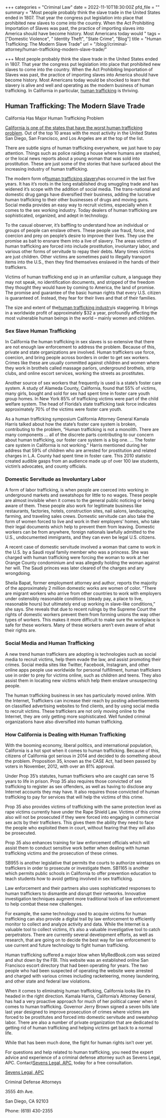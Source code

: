 +++
categories = "Criminal Law"
date = 2022-11-10T18:30:00Z
pfd_file = ""
summary = "Most people probably think the slave trade in the United States ended in 1807. That year the congress put legislation into place that prohibited new slaves to come into the country. When the Act Prohibiting Importation of Slaves was past, the practice of importing slaves into America should have become history. Most Americans today would "
tags = ["Domestic Violence", " Identity Theft", "State Crime", "Blog"]
title = "Human Trafficking: The Modern Slave Trade"
url = "/blog//criminal-attorney/human-trafficking-modern-slave-trade/"

+++
Most people probably think the slave trade in the United States ended in 1807. That year the congress put legislation into place that prohibited new slaves to come into the country. When the Act Prohibiting Importation of Slaves was past, the practice of importing slaves into America should have become history. Most Americans today would be shocked to learn that slavery is alive and well and operating as the modern business of human trafficking. In California in particular, [human trafficking](https://www.sevenslegal.com/ "Sevens Legal, APC") is thriving.

## Human Trafficking: The Modern Slave Trade

California Has Major Human Trafficking Problem

[California is one of the states that have the worst human trafficking problem](https://www.sevenslegal.com/ "Sevens Legal, APC"). Out of the top 10 areas with the most activity in the United States San Diego, San Francisco, and Los Angeles are at the top of the list.

There are subtle signs of human trafficking everywhere, we just have to pay attention. Things such as police raiding a house where humans are stashed, or the local news reports about a young woman that was sold into prostitution. These are just some of the stories that have surfaced about the increasing industry of human trafficking.

The modern form of[human trafficking slavery](https://www.sevenslegal.com/ "Sevens Legal, APC")has occurred in the last five years. It has it’s roots in the long established drug smuggling trade and has widened it’s scope with the addition of social media. The trans-national and domestic drug gangs have diversified their business, adding the lucrative human trafficking to their other businesses of drugs and moving guns. Social media provides an easy way to recruit victims, especially when it comes to the sex working industry. Today dealers of human trafficking are sophisticated, organized, and adept in technology.

To the casual observer, it’s baffling to understand how an individual or groups of people can enslave others. These people use fraud, force, and coercion and prey on people’s desire to improve their lives. They use the promise as bait to ensnare them into a live of slavery. The areas victims of human trafficking are forced into include prostitution, involuntary labor, and various other forms of servitude to repay their debts. Many times victims are just children. Other victims are sometimes paid to illegally transport items into the U.S., then they find themselves enslaved in the hands of their traffickers.

Victims of human trafficking end up in an unfamiliar culture, a language they may not speak, no identification documents, and stripped of the freedom they thought they would have by coming to America, the land of promise. The promise and guarantee of the basic human rights that every U.S. citizen is guaranteed of. Instead, they fear for their lives and that of their families.

The size and extent of the[human trafficking industry](https://www.sevenslegal.com/ "Sevens Legal, APC")is staggering. It brings in a worldwide profit of approximately $32 a year, profoundly affecting the most vulnerable human beings in the world – mainly women and children.

### Sex Slave Human Trafficking

In California the human trafficking in sex slaves is so extensive that there are not enough law enforcement to address the problem. Because of this, private and state organizations are involved. Human traffickers use force, coercion, and bring people across borders in order to get sex workers. Crimes like these are usually committed against children and women where they work in brothels called massage parlors, underground brothels, strip clubs, and online escort services, working the streets as prostitutes.

Another source of sex workers that frequently is used is a state’s foster care system. A study of Alameda County, California, found that 55% of victims, many girls, bought and sold for sex had spent time in foster care youth group homes. In New York 85% of trafficking victims were part of the child welfare system. The head of Florida’s state trafficking task force indicates approximately 70% of the victims were foster care youth.

As a human trafficking symposium California Attorney General Kamala Harris talked about how the state’s foster care system is broken, contributing to the problem, “Human trafficking is not a monolith. There are many components … all of the discrete parts contributing to our concern about human trafficking, our foster care system is a big one. … The foster care system in California is not working.” Harris mentioned during her address that 59% of children who are arrested for prostitution and related charges in L.A. County had spent time in foster care. This 2010 statistic created audible gasps from an audience made up of over 100 law students, victim’s advocates, and county officials.

### Domestic Servitude as Involuntary Labor

A form of labor trafficking, is when people are coerced into working in underground markets and sweatshops for little to no wages. These people are almost invisible when it comes to the general public noticing or being aware of them. These people also work for legitimate business like restaurants, factories, hotels, construction sites, nail salons, landscaping, farming, and traveling sales crews. Domestic servitude can also take the form of women forced to live and work in their employers’ homes, who take their legal documents which help to prevent them from leaving. Domestic workers can be from anywhere, foreign nationals lawfully admitted to the U.S., undocumented immigrants, and they can even be legal U.S. citizens.

A recent case of domestic servitude involved a woman that came to work in the U.S. by a Saudi royal family member who was a princess. She was charged with human trafficking were forcing the woman to work at her Orange County condominium and was allegedly holding the woman against her will. The Saudi princes was later cleared of the charges and any wrongdoing.

Sheila Bapat, former employment attorney and author, reports the majority of the approximately 2 million domestic works are women of color. “There are migrant workers who arrive from other countries to work with employers under ostensibly reasonable conditions (steady pay, a place to live, reasonable hours) but ultimately end up working in slave-like conditions,” she says. She reveals that due to recent rulings by the Supreme Court the rights of domestic workers prevent them from forming unions the way other types of workers. This makes it more difficult to make sure the workplace is safe for these workers. Many of these workers aren’t even aware of what their rights are.

### Social Media and Human Trafficking

A new trend human traffickers are adopting is technologies such as social media to recruit victims, help them evade the law, and assist promoting their crimes. Social media sites like Twitter, Facebook, Instagram, and other online apps people use worldwide for personal fulfillment, human traffickers use in order to prey for victims online, such as children and teens. They also assist them in locating new victims which help them enslave unsuspecting people.

The human trafficking business in sex has particularly moved online. With the Internet, Traffickers can increase their reach by posting advertisements on classified advertising websites to find clients, and by using social media to recruit victims. These traffickers are not only moving online to the Internet, they are only getting more sophisticated. Well funded criminal organizations have also diversified into human trafficking.

### How California is Dealing with Human Trafficking

With the booming economy, liberal politics, and international population, California is a hot spot when it comes to human trafficking. Because of this, citizens of California got serious in 2014 and decided to do something about the problem. Proposition 35, known as the CASE Act, had been passed by voters in November, 2012, with over an 81% approval.

Under Prop 35’s statutes, human traffickers who are caught can serve 15 years to life in prison. Prop 35 also requires those convicted of sex trafficking to register as sex offenders, as well as having to disclose any Internet accounts they may have. It also requires those convicted of human trafficking to pay for services that will help the victims of this crime.

Prop 35 also provides victims of trafficking with the same protection level as rape victims currently have under the Rape Shield Law. Victims of this crime also will not be prosecuted if they were forced into engaging in commercial sex acts by their traffickers. This gives them the ability they need to face the people who exploited them in court, without fearing that they will also be prosecuted.

Prop 35 also enhances training for law enforcement officials which will assist them to conduct sensitive work better when dealing with human trafficking victims and the prosecution of these crimes.

SB955 is another legislative that permits the courts to authorize wiretaps on traffickers in order to prosecute or investigate them. SB1165 is another which permits public schools in California to offer prevention education to teach students how to avoid getting involved in sex trafficking.

Law enforcement and their partners also uses sophisticated responses to human traffickers to dismantle and disrupt their networks. Innovative investigation techniques augment more traditional tools of law enforcement to help combat these new challenges.

For example, the same technology used to acquire victims for human trafficking can also provide a digital trail by law enforcement to efficiently monitor to collect and analyze activity and data. While the Internet is a valuable tool to collect victims, it’s also a valuable investigative tool to catch perpetrators. There are currently several development efforts, as well as research, that are going on to decide the best way for law enforcement to use current and future technology to fight human trafficking.

Human trafficking suffered a major blow when MyRedBook.com was seized and shut down by the FBI. This website was an established online San Francisco escort directory that had been operating for years. The two people who had been suspected of operating the website were arrested and charged with various crimes including racketeering, money laundering, and other state and federal law violations.

When it comes to eliminatnig human trafficking, California looks like it’s headed in the right direction. Kamala Harris, California’s Attorney General, has had a very proactive approach for much of her political career when it comes to human trafficking. Governor Jerry Brown signed a seven bills late last year designed to improve prosecution of crimes where victims are forced to be prostitutes and forced into domestic servitude and sweatshop labor. There are also a number of private organization that are dedicated to getting rid of human trafficking and helping victims get back to a normal life.

While that has been much done, the fight for human rights isn’t over yet.

For questions and help related to human trafficking, you need the expert advice and experience of a criminal defense attorney such as Sevens Legal, APC. Contact[Sevens Legal, APC](https://www.sevenslegal.com/ "Sevens Legal, APC"), today for a free consultation.

[Sevens Legal, APC](https://www.sevenslegal.com/ "Sevens Legal, APC")

Criminal Defense Attorneys

3555 4th Ave.

San Diego, CA 92103

Phone: (619) 430-2355